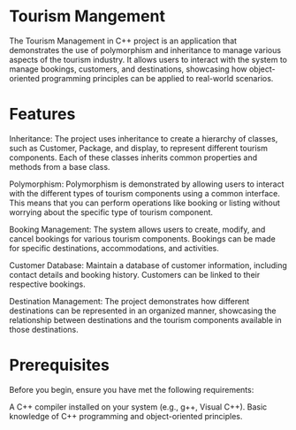 <H1>Tourism Mangement</H1>
The Tourism Management in C++ project is an application that demonstrates the use of polymorphism and inheritance to manage various aspects of the tourism industry. It allows users to interact with the system to manage bookings, customers, and destinations, showcasing how object-oriented programming principles can be applied to real-world scenarios.

<H1>Features</H1>
Inheritance: The project uses inheritance to create a hierarchy of classes, such as Customer, Package, and display, to represent different tourism components. Each of these classes inherits common properties and methods from a base class.

Polymorphism: Polymorphism is demonstrated by allowing users to interact with the different types of tourism components using a common interface. This means that you can perform operations like booking or listing without worrying about the specific type of tourism component.

Booking Management: The system allows users to create, modify, and cancel bookings for various tourism components. Bookings can be made for specific destinations, accommodations, and activities.

Customer Database: Maintain a database of customer information, including contact details and booking history. Customers can be linked to their respective bookings.

Destination Management: The project demonstrates how different destinations can be represented in an organized manner, showcasing the relationship between destinations and the tourism components available in those destinations.

<H1>Prerequisites</H1>
Before you begin, ensure you have met the following requirements:

A C++ compiler installed on your system (e.g., g++, Visual C++).
Basic knowledge of C++ programming and object-oriented principles.
